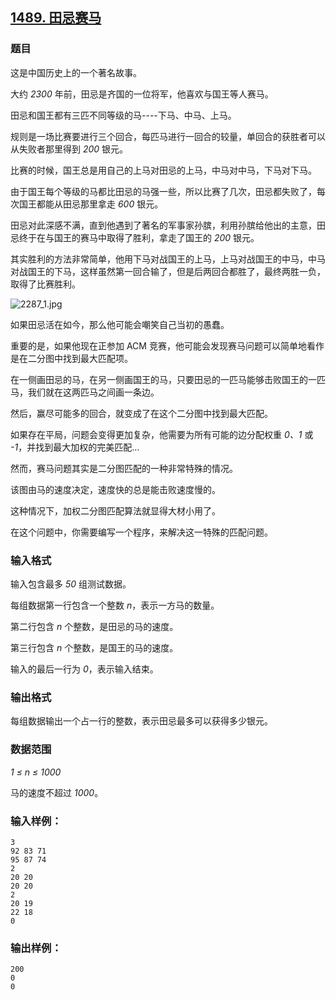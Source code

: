 ## [1489. 田忌赛马](https://www.acwing.com/problem/content/1491/)

### 题目

这是中国历史上的一个著名故事。

大约 *2300* 年前，田忌是齐国的一位将军，他喜欢与国王等人赛马。

田忌和国王都有三匹不同等级的马----下马、中马、上马。

规则是一场比赛要进行三个回合，每匹马进行一回合的较量，单回合的获胜者可以从失败者那里得到 *200* 银元。

比赛的时候，国王总是用自己的上马对田忌的上马，中马对中马，下马对下马。

由于国王每个等级的马都比田忌的马强一些，所以比赛了几次，田忌都失败了，每次国王都能从田忌那里拿走 *600* 银元。

田忌对此深感不满，直到他遇到了著名的军事家孙膑，利用孙膑给他出的主意，田忌终于在与国王的赛马中取得了胜利，拿走了国王的 *200* 银元。

其实胜利的方法非常简单，他用下马对战国王的上马，上马对战国王的中马，中马对战国王的下马，这样虽然第一回合输了，但是后两回合都胜了，最终两胜一负，取得了比赛胜利。

 ![2287_1.jpg](https://cdn.acwing.com/media/article/image/2020/03/20/19_14c71c486a-2287_1.jpg)

如果田忌活在如今，那么他可能会嘲笑自己当初的愚蠢。

重要的是，如果他现在正参加 ACM 竞赛，他可能会发现赛马问题可以简单地看作是在二分图中找到最大匹配项。

在一侧画田忌的马，在另一侧画国王的马，只要田忌的一匹马能够击败国王的一匹马，我们就在这两匹马之间画一条边。

然后，赢尽可能多的回合，就变成了在这个二分图中找到最大匹配。

如果存在平局，问题会变得更加复杂，他需要为所有可能的边分配权重 *0、1* 或 *-1*，并找到最大加权的完美匹配…

然而，赛马问题其实是二分图匹配的一种非常特殊的情况。

该图由马的速度决定，速度快的总是能击败速度慢的。

这种情况下，加权二分图匹配算法就显得大材小用了。

在这个问题中，你需要编写一个程序，来解决这一特殊的匹配问题。

### 输入格式

输入包含最多 *50* 组测试数据。

每组数据第一行包含一个整数 *n*，表示一方马的数量。

第二行包含 *n* 个整数，是田忌的马的速度。

第三行包含 *n* 个整数，是国王的马的速度。

输入的最后一行为 *0*，表示输入结束。

### 输出格式

每组数据输出一个占一行的整数，表示田忌最多可以获得多少银元。

### 数据范围

*1 ≤ n ≤ 1000*

马的速度不超过 *1000*。

### 输入样例：

```
3
92 83 71
95 87 74
2
20 20
20 20
2
20 19
22 18
0
```

### 输出样例：

```
200
0
0
```

